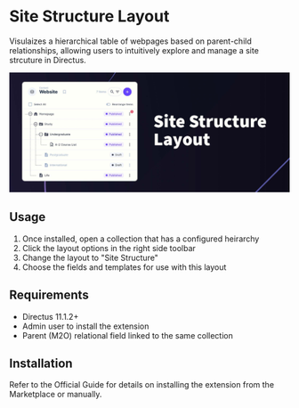 # Site Structure Layout

Visulaizes a hierarchical table of webpages based on parent-child relationships, allowing users to intuitively explore and manage a site strcuture in Directus.

![Site Structure Layout](https://raw.githubusercontent.com/timio23/directus-site-structure-layout/main/docs/site-structure-layout.jpg)

## Usage

1. Once installed, open a collection that has a configured heirarchy
2. Click the layout options in the right side toolbar
3. Change the layout to "Site Structure"
4. Choose the fields and templates for use with this layout

## Requirements

- Directus 11.1.2+
- Admin user to install the extension
- Parent (M2O) relational field linked to the same collection

## Installation

Refer to the Official Guide for details on installing the extension from the Marketplace or manually.